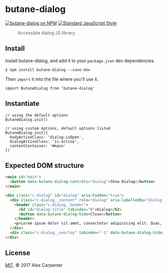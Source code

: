 # butane-dialog

[![butane-dialog on NPM](https://img.shields.io/npm/v/butane-dialog.svg?style=flat-square)](https://www.npmjs.com/package/butane-dialog) [![Standard JavaScript Style](https://img.shields.io/badge/code_style-standard-brightgreen.svg?style=flat-square)](http://standardjs.com/)

> Accessible dialog JS library.

## Install

Install butane-dialog, and add it to your `package.json` dev dependencies.

```
$ npm install butane-dialog --save-dev
```

Then `import` it into the file where you'll use it.

```es6
import ButaneDialog from 'butane-dialog'
```

## Instantiate

```es6
// using the default options
ButaneDialog.init()

// using custom options, default options listed
ButaneDialog.init({
  bodyActiveClass: 'dialog-isOpen',
  dialogActiveClass: 'is-active',
  contentContainer: '#main'
})
```

## Expected DOM structure

```html
<main id="main">
  <button data-butane-dialog-controls="dialog">Show Dialog</button>
</main>

<div class="c-dialog" id="dialog" aria-hidden="true">
  <div class="c-dialog__content" role="dialog" aria-labelledby="dialog-title">
    <header class="c-dialog__header">
      <h2 id="dialog-title" tabindex="0">Dialog</h2>
      <button data-butane-dialog-hide>Close</button>
    </header>
    <p>Lorem ipsum dolor sit amet, consectetur adipisicing elit. Quas, molestiae ad assumenda aliquam error aspernatur id consequatur architecto distinctio odit. Veritatis, dolorem rerum obcaecati quas velit quaerat saepe veniam sint?</p>
  </div>
  <div class="c-dialog__overlay" tabindex="-1" data-butane-dialog-hide></div>
</div>
```

## License

[MIT](https://opensource.org/licenses/MIT). © 2017 Alex Carpenter
